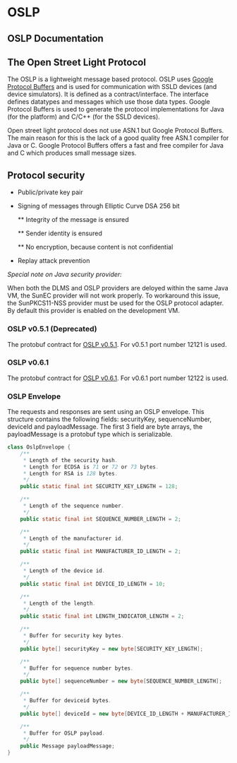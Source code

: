 # OSLP

## OSLP Documentation

## The Open Street Light Protocol

The OSLP is a lightweight message based protocol. OSLP uses [Google Protocol Buffers](https://developers.google.com/protocol-buffers/?hl=en) and is used for communication with SSLD devices \(and device simulators\). It is defined as a contract/interface. The interface defines datatypes and messages which use those data types. Google Protocol Buffers is used to generate the protocol implementations for Java \(for the platform\) and C/C++ \(for the SSLD devices\).

Open street light protocol does not use ASN.1 but Google Protocol Buffers. The main reason for this is the lack of a good quality free ASN.1 compiler for Java or C. Google Protocol Buffers offers a fast and free compiler for Java and C which produces small message sizes.

## Protocol security

* Public/private key pair
* Signing of messages through Elliptic Curve DSA 256 bit

  \*\* Integrity of the message is ensured 

  \*\* Sender identity is ensured

  \*\* No encryption, because content is not confidential

* Replay attack prevention

_Special note on Java security provider:_

When both the DLMS and OSLP providers are deloyed within the same Java VM, the SunEC provider will not work properly. To workaround this issue, the SunPKCS11-NSS provider must be used for the OSLP protocol adapter. By default this provider is enabled on the development VM.

### OSLP v0.5.1 \(Deprecated\)

The protobuf contract for [OSLP v0.5.1](https://github.com/OSGP/Documentation/tree/805a7da4c3cbf27ddb6aed765ebc7a7eab320933/Protocols/OSLP/oslp/v0.5.1/oslp.proto.v0.5.1.md). For v0.5.1 port number 12121 is used.

### OSLP v0.6.1

The protobuf contract for [OSLP v0.6.1](https://github.com/OSGP/Documentation/tree/805a7da4c3cbf27ddb6aed765ebc7a7eab320933/Protocols/OSLP/oslp/v0.6.1/oslp.proto.v0.6.1.md). For v0.6.1 port number 12122 is used.

### OSLP Envelope

The requests and responses are sent using an OSLP envelope. This structure contains the following fields: securityKey, sequenceNumber, deviceId and payloadMessage. The first 3 field are byte arrays, the payloadMessage is a protobuf type which is serializable.

```java
class OslpEnvelope {
    /**
     * Length of the security hash.
     * Length for ECDSA is 71 or 72 or 73 bytes.
     * Length for RSA is 128 bytes.
     */
    public static final int SECURITY_KEY_LENGTH = 128;

    /**
     * Length of the sequence number.
     */
    public static final int SEQUENCE_NUMBER_LENGTH = 2;

    /**
     * Length of the manufacturer id.
     */
    public static final int MANUFACTURER_ID_LENGTH = 2;

    /**
     * Length of the device id.
     */
    public static final int DEVICE_ID_LENGTH = 10;

    /**
     * Length of the length.
     */
    public static final int LENGTH_INDICATOR_LENGTH = 2;

    /**
     * Buffer for security key bytes.
     */
    public byte[] securityKey = new byte[SECURITY_KEY_LENGTH];

    /**
     * Buffer for sequence number bytes.
     */
    public byte[] sequenceNumber = new byte[SEQUENCE_NUMBER_LENGTH];

    /**
     * Buffer for deviceid bytes.
     */
    public byte[] deviceId = new byte[DEVICE_ID_LENGTH + MANUFACTURER_ID_LENGTH];

    /**
     * Buffer for OSLP payload.
     */
    public Message payloadMessage;
}
```

